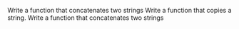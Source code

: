 Write a function that concatenates two strings
Write a function that copies a string.
Write a function that concatenates two strings
